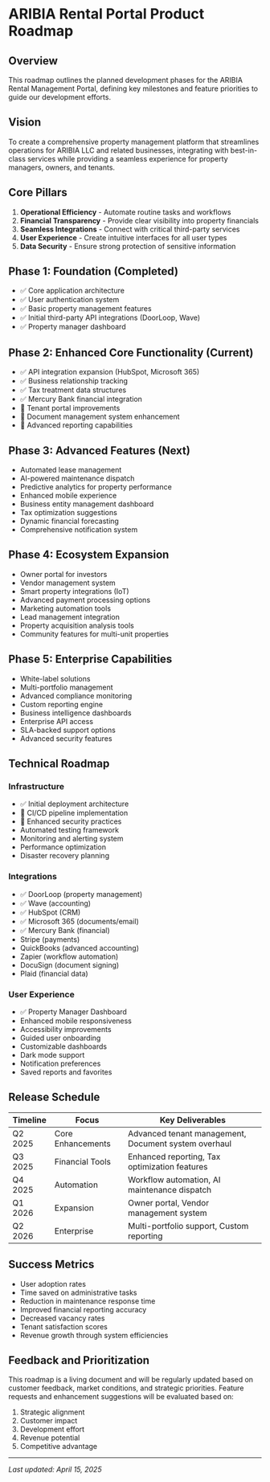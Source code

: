 # ARIBIA Rental Portal Product Roadmap

## Overview
This roadmap outlines the planned development phases for the ARIBIA Rental Management Portal, defining key milestones and feature priorities to guide our development efforts.

## Vision
To create a comprehensive property management platform that streamlines operations for ARIBIA LLC and related businesses, integrating with best-in-class services while providing a seamless experience for property managers, owners, and tenants.

## Core Pillars
1. **Operational Efficiency** - Automate routine tasks and workflows
2. **Financial Transparency** - Provide clear visibility into property financials
3. **Seamless Integrations** - Connect with critical third-party services
4. **User Experience** - Create intuitive interfaces for all user types
5. **Data Security** - Ensure strong protection of sensitive information

## Phase 1: Foundation (Completed)
- ✅ Core application architecture
- ✅ User authentication system
- ✅ Basic property management features
- ✅ Initial third-party API integrations (DoorLoop, Wave)
- ✅ Property manager dashboard

## Phase 2: Enhanced Core Functionality (Current)
- ✅ API integration expansion (HubSpot, Microsoft 365)
- ✅ Business relationship tracking
- ✅ Tax treatment data structures
- ✅ Mercury Bank financial integration
- 🔄 Tenant portal improvements
- 🔄 Document management system enhancement
- 🔄 Advanced reporting capabilities

## Phase 3: Advanced Features (Next)
- Automated lease management
- AI-powered maintenance dispatch
- Predictive analytics for property performance
- Enhanced mobile experience
- Business entity management dashboard
- Tax optimization suggestions
- Dynamic financial forecasting
- Comprehensive notification system

## Phase 4: Ecosystem Expansion
- Owner portal for investors
- Vendor management system
- Smart property integrations (IoT)
- Advanced payment processing options
- Marketing automation tools
- Lead management integration
- Property acquisition analysis tools
- Community features for multi-unit properties

## Phase 5: Enterprise Capabilities
- White-label solutions
- Multi-portfolio management
- Advanced compliance monitoring
- Custom reporting engine
- Business intelligence dashboards
- Enterprise API access
- SLA-backed support options
- Advanced security features

## Technical Roadmap

### Infrastructure
- ✅ Initial deployment architecture
- 🔄 CI/CD pipeline implementation
- 🔄 Enhanced security practices
- Automated testing framework
- Monitoring and alerting system
- Performance optimization
- Disaster recovery planning

### Integrations
- ✅ DoorLoop (property management)
- ✅ Wave (accounting)
- ✅ HubSpot (CRM)
- ✅ Microsoft 365 (documents/email)
- ✅ Mercury Bank (financial)
- Stripe (payments)
- QuickBooks (advanced accounting)
- Zapier (workflow automation)
- DocuSign (document signing)
- Plaid (financial data)

### User Experience
- ✅ Property Manager Dashboard
- Enhanced mobile responsiveness
- Accessibility improvements
- Guided user onboarding
- Customizable dashboards
- Dark mode support
- Notification preferences
- Saved reports and favorites

## Release Schedule

| Timeline | Focus | Key Deliverables |
|----------|-------|------------------|
| Q2 2025 | Core Enhancements | Advanced tenant management, Document system overhaul |
| Q3 2025 | Financial Tools | Enhanced reporting, Tax optimization features |
| Q4 2025 | Automation | Workflow automation, AI maintenance dispatch |
| Q1 2026 | Expansion | Owner portal, Vendor management system |
| Q2 2026 | Enterprise | Multi-portfolio support, Custom reporting |

## Success Metrics
- User adoption rates
- Time saved on administrative tasks
- Reduction in maintenance response time
- Improved financial reporting accuracy
- Decreased vacancy rates
- Tenant satisfaction scores
- Revenue growth through system efficiencies

## Feedback and Prioritization
This roadmap is a living document and will be regularly updated based on customer feedback, market conditions, and strategic priorities. Feature requests and enhancement suggestions will be evaluated based on:

1. Strategic alignment
2. Customer impact
3. Development effort
4. Revenue potential
5. Competitive advantage

---

*Last updated: April 15, 2025*